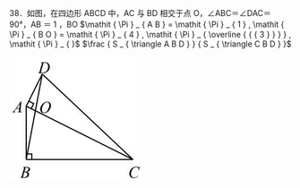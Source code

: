 38．如图，在四边形 ABCD 中，AC 与 BD 相交于点 O，∠ABC＝∠DAC＝90°，AB ＝ 1 ，BO $\mathit { \Pi } _ { A B } = \mathit { \Pi } _ { 1 } , \mathit { \Pi } _ { B O } = \mathit { \Pi } _ { 4 } , \mathit { \Pi } _ { \overline { { { 3 } } } } , \mathit { \Pi } _ { }$ $\frac { S _ { \triangle A B D } } { S _ { \triangle C B D } }$

![](<../../qs_image_DB/专题1-2_一文吃透相似三角形12个模型·共14类题型（解析版）/16cf7cab2e481fa7f72bdf5913630fdcf02571293cba179c14cec6762ce5ab0a.jpg>)
